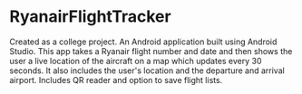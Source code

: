 # RyanairFlightTracker
Created as a college project. An Android application built using Android Studio. This app takes a Ryanair flight number and date and then shows the user a live location of the aircraft on a map which updates every 30 seconds. It also includes the user's location and the departure and arrival airport. Includes QR reader and option to save flight lists.  
